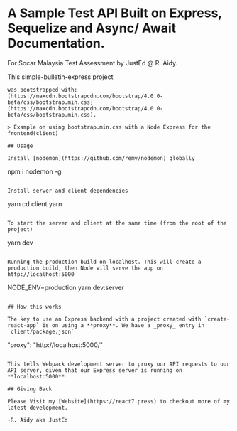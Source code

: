 # A Sample Test API Built on Express, Sequelize and Async/ Await Documentation.

For Socar Malaysia Test Assessment by JustEd @ R. Aidy.

This simple-bulletin-express project 
```
was bootstrapped with:
[https://maxcdn.bootstrapcdn.com/bootstrap/4.0.0-beta/css/bootstrap.min.css](https://maxcdn.bootstrapcdn.com/bootstrap/4.0.0-beta/css/bootstrap.min.css).

> Example on using bootstrap.min.css with a Node Express for the frontend(client)

## Usage

Install [nodemon](https://github.com/remy/nodemon) globally

```
npm i nodemon -g
```

Install server and client dependencies

```
yarn
cd client
yarn
```

To start the server and client at the same time (from the root of the project)

```
yarn dev
```

Running the production build on localhost. This will create a production build, then Node will serve the app on http://localhost:5000

```
NODE_ENV=production yarn dev:server
```

## How this works

The key to use an Express backend with a project created with `create-react-app` is on using a **proxy**. We have a _proxy_ entry in `client/package.json`

```
"proxy": "http://localhost:5000/"
```

This tells Webpack development server to proxy our API requests to our API server, given that our Express server is running on **localhost:5000**

## Giving Back

Please Visit my [Website](https://react7.press) to checkout more of my latest development.

-R. Aidy aka JustEd
